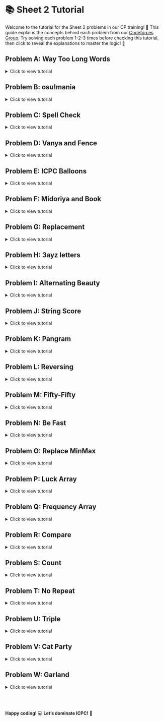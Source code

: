 # 📚 Sheet 2 Tutorial

Welcome to the tutorial for the Sheet 2 problems in our CP training! 🚀 This guide explains the concepts behind each problem from our [Codeforces Group](https://codeforces.com/group/elwkSKiCvi/contests). Try solving each problem 1-2-3 times before checking this tutorial, then click to reveal the explanations to master the logic! 🌟

## Problem A: Way Too Long Words
<details>
<summary>Click to view tutorial</summary>

- Read the number of test cases. For each test case, input a string. If its length exceeds 10, output the first character, the count of middle characters (length minus 2), and the last character. Otherwise, print the string as is. This abbreviates long words efficiently.
</details>

## Problem B: osu!mania
<details>
<summary>Click to view tutorial</summary>

- For each test case, read the number of rows `n` and `n` strings, each representing a row with 4 characters. Process rows from bottom to top, finding the column (1 to 4) of the '#' character in each row. Store these column numbers and output them in order from top to bottom.
</details>

## Problem C: Spell Check
<details>
<summary>Click to view tutorial</summary>

- Pre-sort the string "Timur" for comparison. For each test case, read a string of length `n`, sort it, and check if it matches the sorted "Timur". Output "YES" if it’s a permutation of "Timur", otherwise "NO".
</details>

## Problem D: Vanya and Fence
<details>
<summary>Click to view tutorial</summary>

- Read the number of people `n` and fence height `h`, followed by an array of `n` heights. For each person, add 2 to the total width if their height exceeds `h` (they bend), or 1 otherwise. Output the total width required.
</details>

## Problem E: ICPC Balloons
<details>
<summary>Click to view tutorial</summary>

- For each test case, read a string of uppercase letters. Track seen letters using a boolean array. For each character, add 2 to the result if it’s a new letter, or 1 if it’s been seen before. Output the total balloons needed.
</details>

## Problem F: Midoriya and Book
<details>
<summary>Click to view tutorial</summary>

- Read the target number of pages `n` and an array of 7 integers (pages read per day). Iterate through the days in a loop, accumulating the sum of pages. When the sum meets or exceeds `n`, output the day number (1 to 7).
</details>

## Problem G: Replacement
<details>
<summary>Click to view tutorial</summary>

- Read an array of `n` integers. Iterate through it, replacing positive numbers with 1, negative numbers with 2, and leaving zeros unchanged. Output the modified array with spaces between elements.
</details>

## Problem H: 3ayz letters
<details>
<summary>Click to view tutorial</summary>

- Read an integer `K`. Build a string by appending the first `K` lowercase letters (a to z) in alphabetical order using ASCII arithmetic (e.g., 'a' + i). Output the resulting string.
</details>

## Problem I: Alternating Beauty
<details>
<summary>Click to view tutorial</summary>

- Read an array of `N` integers and a string of `N` characters. Sort the integers in descending order and the string in ascending order. Create a new array by alternating integers and characters, starting with an integer. Output the array with spaces between elements.
</details>

## Problem J: String Score
<details>
<summary>Click to view tutorial</summary>

- Read a string of characters {V, W, X, Y, Z}. Process each character: V adds 5 to the score, W adds 2, X skips the next character, Y duplicates the next character at the string’s end, and Z divides the score by 5 (if followed by V) or 2 (if followed by W). Output the final score.
</details>

## Problem K: Pangram
<details>
<summary>Click to view tutorial</summary>

- Read a string of length `n`. Mark the presence of each lowercase letter (case-insensitive) in a boolean array. Check if all 26 letters are present. Output "YES" if it’s a pangram, "NO" otherwise.
</details>

## Problem L: Reversing
<details>
<summary>Click to view tutorial</summary>

- Read an array of `N` integers. Output the array in reverse order by iterating from the last element to the first, printing each with a space.
</details>

## Problem M: Fifty-Fifty
<details>
<summary>Click to view tutorial</summary>

- Read a string and check if its length is 4. Count the frequency of each character. Verify that exactly two distinct characters appear, each exactly twice. Output "YES" if true, "NO" otherwise.
</details>

## Problem N: Be Fast
<details>
<summary>Click to view tutorial</summary>

- Read integers `X`, `Y`, and `Z`. Calculate the count of numbers from `X` to `Y` (inclusive) by computing `Y - X + 1`. Subtract the count of numbers divisible by `Z` using floor division (`Y/Z - (X-1)/Z`). Output the result.
</details>

## Problem O: Replace MinMax
<details>
<summary>Click to view tutorial</summary>

- Read an array of `N` integers. Find the indices of the minimum and maximum elements, swap them, and output the modified array with spaces between elements.
</details>

## Problem P: Luck Array
<details>
<summary>Click to view tutorial</summary>

- Read an array of `N` integers. Find the minimum element and count its frequency. Output "Lucky" if the frequency is odd, "Unlucky" if even.
</details>

## Problem Q: Frequency Array
<details>
<summary>Click to view tutorial</summary>

- Read `N` integers and `M`. Count the frequency of each integer from 1 to `M` in the array. Output the frequency of each integer from 1 to `M` on separate lines.
</details>

## Problem R: Compare
<details>
<summary>Click to view tutorial</summary>

- Read two strings `X` and `Y`. Compare them lexicographically and output the smaller one.
</details>

## Problem S: Count
<details>
<summary>Click to view tutorial</summary>

- Read a string of digits. Sum the numeric value of each digit (by subtracting '0' from the character). Output the total sum.
</details>

## Problem T: No Repeat
<details>
<summary>Click to view tutorial</summary>

- Read a string of lowercase letters. Count the frequency of each letter. Find the first letter in the string with a frequency of 1 and output it. If none exists, output -1.
</details>

## Problem U: Triple
<details>
<summary>Click to view tutorial</summary>

- For each test case, read an array of `n` integers. Count the frequency of each number. Output the smallest number that appears at least three times, or -1 if none exists.
</details>

## Problem V: Cat Party
<details>
<summary>Click to view tutorial</summary>

- Read `n` integers representing cat colors. For each prefix, track the frequency of each color and the count of each frequency. A prefix is valid if all frequencies are 1, one frequency is the prefix length, one frequency is 1 and others are equal, or one frequency is the maximum and others are one less. Output the maximum valid prefix length.
</details>

## Problem W: Garland
<details>
<summary>Click to view tutorial</summary>

- Read two strings `s` and `t`. Count the frequency of each letter in `s`. Check if all characters in `t` are available in `s`. If any character is missing, output -1. Otherwise, count how many characters from `t` can be formed by using each character in `s` at most once, and output the count.
</details>

<br>
<br>
<br>

**Happy coding!** 💻 **Let’s dominate ICPC!** 🥇
